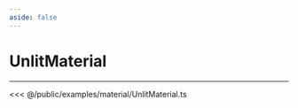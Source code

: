 ```yaml
---
aside: false
---
```


# UnlitMaterial
---
<Demo src="/examples/material/UnlitMaterial.ts" :code="false" :height="700"></Demo>

<<< @/public/examples/material/UnlitMaterial.ts